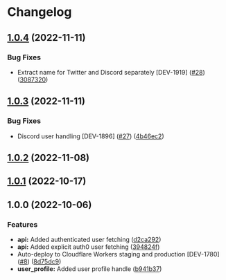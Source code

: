 # Changelog

## [1.0.4](https://github.com/cheqd/auth0-service/compare/1.0.3...1.0.4) (2022-11-11)


### Bug Fixes

* Extract name for Twitter and Discord separately [DEV-1919] ([#28](https://github.com/cheqd/auth0-service/issues/28)) ([3087320](https://github.com/cheqd/auth0-service/commit/3087320d7b79a16bd264dd926caac4768d95d0dc))

## [1.0.3](https://github.com/cheqd/auth0-service/compare/1.0.2...1.0.3) (2022-11-11)


### Bug Fixes

* Discord user handling [DEV-1896] ([#27](https://github.com/cheqd/auth0-service/issues/27)) ([4b46ec2](https://github.com/cheqd/auth0-service/commit/4b46ec26f1f677fbd6b27749fcc847475797d7fb))

## [1.0.2](https://github.com/cheqd/auth0-service/compare/1.0.1...1.0.2) (2022-11-08)

## [1.0.1](https://github.com/cheqd/auth0-service/compare/1.0.0...1.0.1) (2022-10-17)

## 1.0.0 (2022-10-06)


### Features

* **api:** Added authenticated user fetching ([d2ca292](https://github.com/cheqd/auth0-service/commit/d2ca292015b96a4c9b03b555a62f688da4561bbd))
* **api:** Added explicit auth0 user fetching ([394824f](https://github.com/cheqd/auth0-service/commit/394824fa32889eff4d065cb7bf1e8fab7e51dd57))
* Auto-deploy to Cloudflare Workers staging and production [DEV-1780] ([#8](https://github.com/cheqd/auth0-service/issues/8)) ([8d75dc9](https://github.com/cheqd/auth0-service/commit/8d75dc9d0d9d2f8b382e1cbd37511c0116b5286b))
* **user_profile:** Added user profile handle ([b941b37](https://github.com/cheqd/auth0-service/commit/b941b3765c05ea0ef22b8f41fb960cf201ce3eca))
